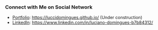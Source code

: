 ### Connect with Me on Social Network

* [Portfolio](https://luccidomingues.github.io/): https://luccidomingues.github.io/ (Under construction)
* [LinkedIn](https://www.linkedin.com/in/luciano-domingues-b7b84312/): https://www.linkedin.com/in/luciano-domingues-b7b84312/

